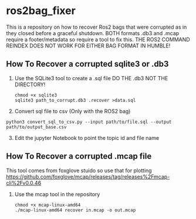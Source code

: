 # ros2bag_fixer
This is a repository on how to recover Ros2 bags that were corrupted as in they closed before a graceful shutdown. BOTH formats .db3 and .mcap require a footer/metadata so require a tool to fix this. THE ROS2 COMMAND REINDEX DOES NOT WORK FOR EITHER BAG FORMAT IN HUMBLE!

## How To Recover a corrupted sqlite3 or .db3 

1. Use the SQLite3 tool to create a .sql file DO THE .db3 NOT THE DIRECTORY!
   ```
   chmod +x sqlite3
   sqlite3 path_to_corrupt.db3 .recover >data.sql
   ```
2.  Convert sql file to csv (Only with the ROS2 bag)
   ```
   python3 convert_sql_to_csv.py --input path/to/file.sql --output path/to/output_base.csv
   ```

3.  Edit the jupyter Notebook to point the topic id and file name 

## How To Recover a corrupted .mcap file 
This tool comes from foxglove stuido so use that for plotting https://github.com/foxglove/mcap/releases/tag/releases%2Fmcap-cli%2Fv0.0.46
1. Use the mcap tool in the repository
   
   ```
   chmod +x mcap-linux-amd64
   ./mcap-linux-amd64 recover in.mcap -o out.mcap
   ```
